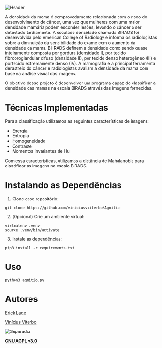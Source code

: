 ![Header](https://user-images.githubusercontent.com/24854541/100174337-fbdfd380-2eaa-11eb-8904-ed9879116bc8.png)

A densidade da mama é comprovadamente relacionada com o risco do desenvolvimento de câncer, uma vez que mulheres com uma maior densidade mamária podem esconder lesões, levando o câncer a ser detectado tardiamente. A escalade densidade chamada BIRADS foi desenvolvida pelo American College of Radiology e informa os radiologistas sobre a diminuição da sensibilidade do exame com o aumento da densidade da mama. BI-RADS definem a densidade como sendo quase inteiramente composta por gordura (densidade I), por tecido fibrobroglandular difuso (densidade II), por tecido denso heterogêneo (III) e portecido extremamente denso (IV). A mamografia é a principal ferramenta derastreio do câncer e radiologistas avaliam a densidade da mama com base na análise visual das imagens.

O objetivo desse projeto é desenvolver um programa capaz de classificar a densidade das mamas na escala BIRADS através das imagens fornecidas.

# Técnicas Implementadas

Para a classificação utilizamos as seguintes características de imagens:

- Energia
- Entropia
- Homogeneidade
- Contraste
- Momentos invariantes de Hu

Com essa características, utilizamos a distância de Mahalanobis para classificar as imagens na escala BIRADS.

# Instalando as Dependências

1. Clone esse repositório:
```shell
git clone https://github.com/viniciusvviterbo/Agnitio
```

2. (Opcional) Crie um ambiente virtual:
```shell
virtualenv .venv
source .venv/bin/activate
```

3. Instale as dependências:
```shell
pip3 install -r requirements.txt
```

# Uso

```
python3 agnitio.py
```

# Autores
[Erick Lage](https://github.com/erickLage)

[Vinícius Viterbo](https://github.com/viniciusvviterbo)

![Separador](https://user-images.githubusercontent.com/24854541/100174347-05693b80-2eab-11eb-9fd9-9662153767c0.png)

**[GNU AGPL v3.0](https://www.gnu.org/licenses/gpl-3.0.html)**
